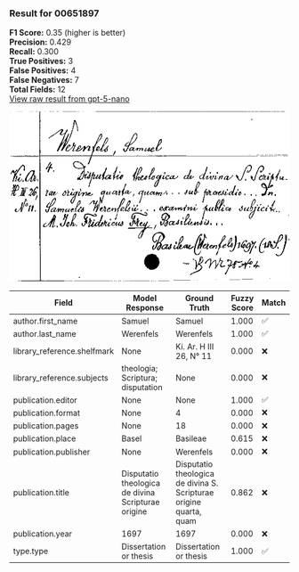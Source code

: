 ### Result for 00651897
**F1 Score:** 0.35 (higher is better)<br>**Precision:** 0.429<br>**Recall:** 0.300<br>**True Positives:** 3<br>**False Positives:** 4<br>**False Negatives:** 7<br>**Total Fields:** 12<br>[View raw result from gpt-5-nano](https://github.com/RISE-UNIBAS/humanities_data_benchmark/blob/main/results/2025-10-01/T0167/request_T0167_00651897.json)

<img src="https://github.com/RISE-UNIBAS/humanities_data_benchmark/blob/main/benchmarks/zettelkatalog/images/00651897.jpg?raw=true" alt="00651897" width="600px">

| Field | Model Response | Ground Truth | Fuzzy Score | Match |
|-------|----------------|--------------|-------------|-------|
| author.first_name | Samuel | Samuel | 1.000 | ✅ |
| author.last_name | Werenfels | Werenfels | 1.000 | ✅ |
| library_reference.shelfmark | None | Ki. Ar. H III 26, N° 11 | 0.000 | ❌ |
| library_reference.subjects | theologia; Scriptura; disputation | None | 0.000 | ❌ |
| publication.editor | None | None | 1.000 | ✅ |
| publication.format | None | 4 | 0.000 | ❌ |
| publication.pages | None | 18 | 0.000 | ❌ |
| publication.place | Basel | Basileae | 0.615 | ❌ |
| publication.publisher | None | Werenfels | 0.000 | ❌ |
| publication.title | Disputatio theologica de divina Scripturae origine | Disputatio theologica de divina S. Scripturae origine quarta, quam | 0.862 | ❌ |
| publication.year | 1697 | 1697 | 0.000 | ❌ |
| type.type | Dissertation or thesis | Dissertation or thesis | 1.000 | ✅ |
